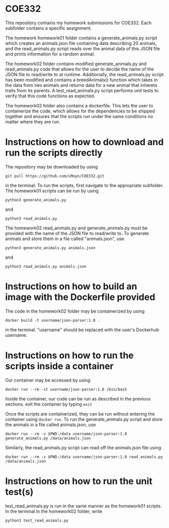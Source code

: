 # COE332

This repository contains my homework submissions for COE332. Each subfolder contains a specific assignment.

The homework homework01 folder contains a generate_animals.py script which creates an animals.json file containing data describing 20 animals, and the read_animals.py script reads over the animal data of this JSON file and prints information for a random animal.

The homework02 folder contains modified generate_animals.py and read_animals.py code that allows for the user to decide the name of the JSON file to read/write to at runtime. Additionally, the read_animals.py script has been modified and contains a breedAnimals() function which takes in the data from two animals and returns data for a new animal that inherets traits from its parents. A test_read_animals.py script performs unit tests to verify that this code functions as expected.

The homework02 folder also contains a dockerfile. This lets the user to containerize the code, which allows for the dependencies to be shipped together and ensures that the scripts run under the same conditions no matter where they are run.

# Instructions on how to download and run the scripts directly

The repository may be downloaded by using

`git pull https://github.com/LMoyn/COE332.git`

in the terminal. To run the scripts, first navigate to the appropriate subfolder. The homework01 scripts can be run by using 

`python3 generate_animals.py`

and

`python3 read_animals.py`

The homework02 read_animals.py and generate_animals.py must be provided with the name of the JSON file to read/write to. To generate animals and store them in a file called "animals.json", use

`python3 generate_animals.py animals.json`

and

`python3 read_animals.py animals.json`

# Instructions on how to build an image with the Dockerfile provided

The code in the homework02 folder may be containerized by using

`docker build -t username/json-parser:1.0 .`

in the terminal. "username" should be replaced with the user's Dockerhub username. 

# Instructions on how to run the scripts inside a container

Our container may be accessed by using

`docker run --rm -it username/json-parser:1.0 /bin/bash`

Inside the container, our code can be run as described in the previous sections. exit the container by typing `exit`

Once the scripts are containerized, they can be run without entering the container using `docker run`. To run the generate_animals.py script and store the animals in a file called animals.json, use

`docker run --rm -v $PWD:/data username/json-parser:1.0 generate_animals.py /data/animals.json`

Similarly, the read_animals.py script can read off the animals.json file using

`docker run --rm -v $PWD:/data username/json-parser:1.0 read_animals.py /data/animals.json`

# Instructions on how to run the unit test(s)

test_read_animals.py is run in the same manner as the homework01 scripts. In the terminal in the homework02 folder, write

`python3 test_read_animals.py`

